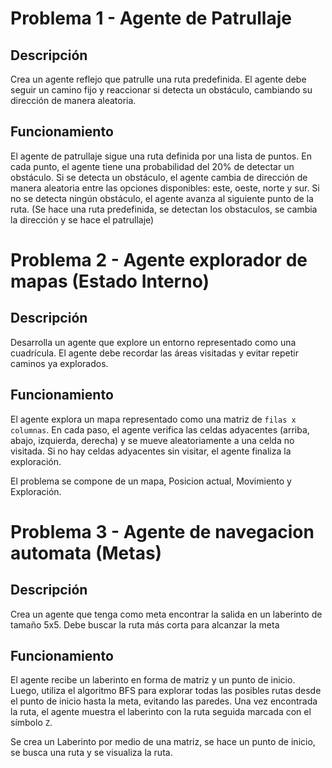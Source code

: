 # Problema 1 - Agente de Patrullaje

## Descripción
Crea un agente reflejo que patrulle una ruta predefinida. El agente debe seguir un camino fijo
y reaccionar si detecta un obstáculo, cambiando su dirección de manera aleatoria.

## Funcionamiento
El agente de patrullaje sigue una ruta definida por una lista de puntos. En cada punto, el agente tiene una probabilidad del 20% de detectar un obstáculo. Si se detecta un obstáculo, el agente cambia de dirección de manera aleatoria entre las opciones disponibles: este, oeste, norte y sur. Si no se detecta ningún obstáculo, el agente avanza al siguiente punto de la ruta. (Se hace una ruta predefinida, se detectan los obstaculos, se cambia la dirección y se hace el patrullaje)

# Problema 2 - Agente explorador de mapas (Estado Interno)

## Descripción
Desarrolla un agente que explore un entorno representado como una cuadrícula. El agente
debe recordar las áreas visitadas y evitar repetir caminos ya explorados.

## Funcionamiento
El agente explora un mapa representado como una matriz de `filas x columnas`. En cada paso, el agente verifica las celdas adyacentes (arriba, abajo, izquierda, derecha) y se mueve aleatoriamente a una celda no visitada. Si no hay celdas adyacentes sin visitar, el agente finaliza la exploración.

El problema se compone de un mapa, Posicion actual, Movimiento y Exploración.

# Problema 3 - Agente de navegacion automata (Metas)

## Descripción
Crea un agente que tenga como meta encontrar la salida en un laberinto de tamaño 5x5. Debe
buscar la ruta más corta para alcanzar la meta

## Funcionamiento
El agente recibe un laberinto en forma de matriz y un punto de inicio. Luego, utiliza el algoritmo BFS para explorar todas las posibles rutas desde el punto de inicio hasta la meta, evitando las paredes. Una vez encontrada la ruta, el agente muestra el laberinto con la ruta seguida marcada con el símbolo `Z`.

Se crea un Laberinto por medio de una matriz, se hace un punto de inicio, se busca una ruta y se visualiza la ruta.